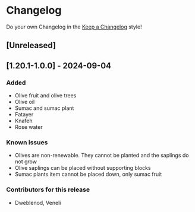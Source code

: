 # Changelog

Do your own Changelog in the [Keep a Changelog](https://keepachangelog.com/en/1.1.0/) style!

## [Unreleased]

## [1.20.1-1.0.0] - 2024-09-04

### Added
- Olive fruit and olive trees
- Olive oil
- Sumac and sumac plant
- Fatayer
- Knafeh
- Rose water

### Known issues

- Olives are non-renewable. They cannot be planted and the saplings do not grow
- Olive saplings can be placed without supporting blocks
- Sumac plants item cannot be placed down, only sumac fruit

### Contributors for this release

 - Dweblenod, Veneli